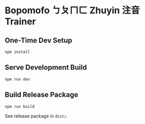 # Bopomofo ㄅㄆㄇㄈ Zhuyin 注音 Trainer

## One-Time Dev Setup

```
npm install
```

## Serve Development Build

```
npm run dev
```

## Build Release Package

```
npm run build
```

See release package in `dist/`.

